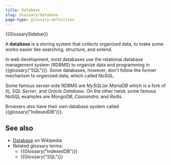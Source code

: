 ```yaml
---
title: Database
slug: Glossary/Database
page-type: glossary-definition
---
```


{{GlossarySidebar}}

A **database** is a storing system that collects organized data, to make some works easier like searching, structure, and extend.

In web development, most databases use the relational database management system (RDBMS) to organize data and programming in {{glossary("SQL")}}. Some databases, however, don't follow the former mechanism to organized data, which called NoSQL.

Some famous server-side RDBMS are _MySQL_(or _MariaDB_ which is a fork of it), _SQL Server_, and _Oracle Database_. On the other hand, some famous NoSQL examples are _MongoDB_, _Cassandra_, and _Redis_.

Browsers also have their own database system called {{glossary("IndexedDB")}}.

## See also

- [Database](https://en.wikipedia.org/wiki/Database) on Wikipedia
- Related glossary terms:
  - {{Glossary("IndexedDB")}}
  - {{Glossary("SQL")}}
